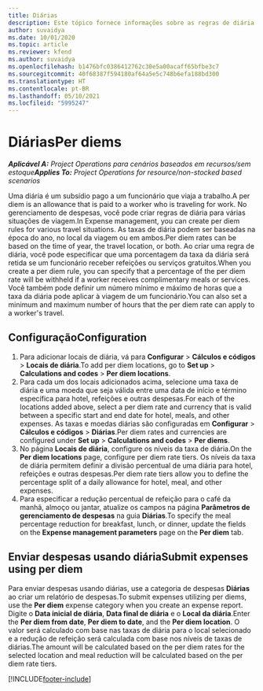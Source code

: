 ```yaml
---
title: Diárias
description: Este tópico fornece informações sobre as regras de diária usadas no gerenciamento de despesas.
author: suvaidya
ms.date: 10/01/2020
ms.topic: article
ms.reviewer: kfend
ms.author: suvaidya
ms.openlocfilehash: b1476bfc0386412762c30e5a00acaff65bfbe3c7
ms.sourcegitcommit: 40f68387f594180af64a5e5c748b6efa188bd300
ms.translationtype: HT
ms.contentlocale: pt-BR
ms.lasthandoff: 05/10/2021
ms.locfileid: "5995247"
---
```

# <a name="per-diems"></a><span data-ttu-id="328cb-103">Diárias</span><span class="sxs-lookup"><span data-stu-id="328cb-103">Per diems</span></span>

<span data-ttu-id="328cb-104">_**Aplicável A:** Project Operations para cenários baseados em recursos/sem estoque_</span><span class="sxs-lookup"><span data-stu-id="328cb-104">_**Applies To:** Project Operations for resource/non-stocked based scenarios_</span></span>


<span data-ttu-id="328cb-105">Uma diária é um subsídio pago a um funcionário que viaja a trabalho.</span><span class="sxs-lookup"><span data-stu-id="328cb-105">A per diem is an allowance that is paid to a worker who is traveling for work.</span></span> <span data-ttu-id="328cb-106">No gerenciamento de despesas, você pode criar regras de diária para várias situações de viagem.</span><span class="sxs-lookup"><span data-stu-id="328cb-106">In Expense management, you can create per diem rules for  various travel situations.</span></span> <span data-ttu-id="328cb-107">As taxas de diária podem ser baseadas na época do ano, no local da viagem ou em ambos.</span><span class="sxs-lookup"><span data-stu-id="328cb-107">Per diem rates can be based on the time of year, the travel location, or both.</span></span> <span data-ttu-id="328cb-108">Ao criar uma regra de diária, você pode especificar que uma porcentagem da taxa da diária será retida se um funcionário receber refeições ou serviços gratuitos.</span><span class="sxs-lookup"><span data-stu-id="328cb-108">When you create a per diem  rule, you can specify that a percentage of the per diem rate will be withheld if a worker receives complimentary meals or services.</span></span> <span data-ttu-id="328cb-109">Você também pode definir um número mínimo e máximo de horas que a taxa da diária pode aplicar à viagem de um funcionário.</span><span class="sxs-lookup"><span data-stu-id="328cb-109">You can also set a minimum and maximum number of hours that the per diem rate can apply to a worker's travel.</span></span>

## <a name="configuration"></a><span data-ttu-id="328cb-110">Configuração</span><span class="sxs-lookup"><span data-stu-id="328cb-110">Configuration</span></span> 

1. <span data-ttu-id="328cb-111">Para adicionar locais de diária, vá para **Configurar** > **Cálculos e códigos** > **Locais de diária**.</span><span class="sxs-lookup"><span data-stu-id="328cb-111">To add per diem locations, go to **Set up** > **Calculations and codes** > **Per diem locations**.</span></span>
2. <span data-ttu-id="328cb-112">Para cada um dos locais adicionados acima, selecione uma taxa de diária e uma moeda que seja válida entre uma data de início e término específica para hotel, refeições e outras despesas.</span><span class="sxs-lookup"><span data-stu-id="328cb-112">For each of the locations added above, select a per diem rate and currency that is valid between a specific start and end date for hotel, meals, and other expenses.</span></span> <span data-ttu-id="328cb-113">As taxas e moedas diárias são configuradas em **Configurar** > **Cálculos e códigos** > **Diárias**.</span><span class="sxs-lookup"><span data-stu-id="328cb-113">Per diem rates and currencies are configured under **Set up** > **Calculations and codes** > **Per diems**.</span></span>
3. <span data-ttu-id="328cb-114">No página **Locais de diária**, configure os níveis da taxa de diária.</span><span class="sxs-lookup"><span data-stu-id="328cb-114">On the **Per diem locations** page, configure per diem rate tiers.</span></span> <span data-ttu-id="328cb-115">Os níveis da taxa de diária permitem definir a divisão percentual de uma diária para hotel, refeições e outras despesas.</span><span class="sxs-lookup"><span data-stu-id="328cb-115">Per diem rate tiers allow you to define the percentage split of a daily allowance for hotel, meal, and other expenses.</span></span> 
4. <span data-ttu-id="328cb-116">Para especificar a redução percentual de refeição para o café da manhã, almoço ou jantar, atualize os campos na página **Parâmetros de gerenciamento de despesas** na guia **Diárias**.</span><span class="sxs-lookup"><span data-stu-id="328cb-116">To specify the meal percentage reduction for breakfast, lunch, or dinner, update the fields on the **Expense management parameters** page on the **Per diem** tab.</span></span> 
    
## <a name="submit-expenses-using-per-diem"></a><span data-ttu-id="328cb-117">Enviar despesas usando diária</span><span class="sxs-lookup"><span data-stu-id="328cb-117">Submit expenses using per diem</span></span>
<span data-ttu-id="328cb-118">Para enviar despesas usando diárias, use a categoria de despesas **Diárias** ao criar um relatório de despesas.</span><span class="sxs-lookup"><span data-stu-id="328cb-118">To submit expenses utilizing per diems, use the **Per diem** expense category when you create an expense report.</span></span> <span data-ttu-id="328cb-119">Digite o **Data inicial de diária**, **Data final de diária** e o **Local da diária**.</span><span class="sxs-lookup"><span data-stu-id="328cb-119">Enter the **Per diem from date**, **Per diem to date**,  and the **Per diem location**.</span></span> <span data-ttu-id="328cb-120">O valor será calculado com base nas taxas de diária para o local selecionado e a redução de refeição será calculada com base nos níveis de taxas de diárias.</span><span class="sxs-lookup"><span data-stu-id="328cb-120">The amount will be calculated based on the per diem rates for the selected location and meal reduction will be calculated based on the per diem rate tiers.</span></span>


[!INCLUDE[footer-include](../includes/footer-banner.md)]